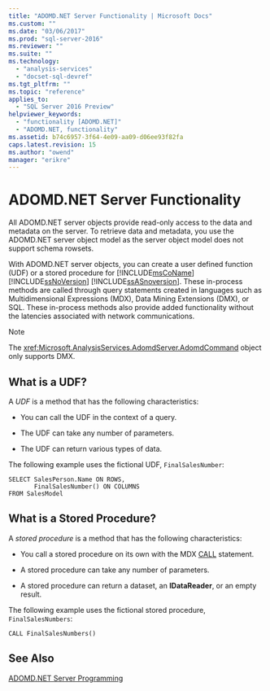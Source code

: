 ```yaml
---
title: "ADOMD.NET Server Functionality | Microsoft Docs"
ms.custom: ""
ms.date: "03/06/2017"
ms.prod: "sql-server-2016"
ms.reviewer: ""
ms.suite: ""
ms.technology: 
  - "analysis-services"
  - "docset-sql-devref"
ms.tgt_pltfrm: ""
ms.topic: "reference"
applies_to: 
  - "SQL Server 2016 Preview"
helpviewer_keywords: 
  - "functionality [ADOMD.NET]"
  - "ADOMD.NET, functionality"
ms.assetid: b74c6957-3f64-4e09-aa09-d06ee93f82fa
caps.latest.revision: 15
ms.author: "owend"
manager: "erikre"
---
```

# ADOMD.NET Server Functionality
  All ADOMD.NET server objects provide read-only access to the data and metadata on the server. To retrieve data and metadata, you use the ADOMD.NET server object model as the server object model does not support schema rowsets.  
  
 With ADOMD.NET server objects, you can create a user defined function (UDF) or a stored procedure for [!INCLUDE[msCoName](../../advanced-analytics/r-services/tutorials/includes/msconame-md.md)] [!INCLUDE[ssNoVersion](../../advanced-analytics/r-services/includes/ssnoversion-md.md)] [!INCLUDE[ssASnoversion](../../analysis-services/includes/ssasnoversion-md.md)]. These in-process methods are called through query statements created in languages such as Multidimensional Expressions (MDX), Data Mining Extensions (DMX), or SQL. These in-process methods also provide added functionality without the latencies associated with network communications.  
  
> [!NOTE]  
>  The <xref:Microsoft.AnalysisServices.AdomdServer.AdomdCommand> object only supports DMX.  
  
## What is a UDF?  
 A *UDF* is a method that has the following characteristics:  
  
-   You can call the UDF in the context of a query.  
  
-   The UDF can take any number of parameters.  
  
-   The UDF can return various types of data.  
  
 The following example uses the fictional UDF, `FinalSalesNumber`:  
  
```  
SELECT SalesPerson.Name ON ROWS,  
       FinalSalesNumber() ON COLUMNS  
FROM SalesModel  
```  
  
## What is a Stored Procedure?  
 A *stored procedure* is a method that has the following characteristics:  
  
-   You call a stored procedure on its own with the MDX [CALL](../../mdx/mdx-data-manipulation-call.md) statement.  
  
-   A stored procedure can take any number of parameters.  
  
-   A stored procedure can return a dataset, an **IDataReader**, or an empty result.  
  
 The following example uses the fictional stored procedure, `FinalSalesNumbers`:  
  
```  
CALL FinalSalesNumbers()  
```  
  
## See Also  
 [ADOMD.NET Server Programming](../../analysis-services/multidimensional-models-adomd-net-server/adomd.net-server-programming.md)  
  
  